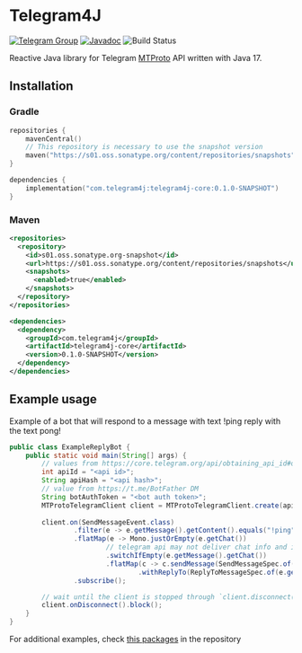 # Telegram4J

[![Telegram Group](https://img.shields.io/endpoint?color=neon&style=flat-square&label=Telegram%20Channel&url=https%3A%2F%2Ftg.sumanjay.workers.dev%2Fdiscussion_t4j)](https://t.me/discussion_t4j)
[![Javadoc](https://javadoc.io/badge2/com.telegram4j/telegram4j-core/0.1.0/javadoc.svg)](https://javadoc.io/doc/com.telegram4j/telegram4j-core/0.1.0)
![Build Status](https://github.com/Telegram4J/Telegram4J/actions/workflows/build.yml/badge.svg?branch=master)

Reactive Java library for Telegram [MTProto](https://core.telegram.org/mtproto) API written with Java 17.

## Installation

### Gradle

```kotlin
repositories {
    mavenCentral()
    // This repository is necessary to use the snapshot version
    maven("https://s01.oss.sonatype.org/content/repositories/snapshots")
}

dependencies {
    implementation("com.telegram4j:telegram4j-core:0.1.0-SNAPSHOT")
}
```

### Maven

```xml
<repositories>
  <repository>
    <id>s01.oss.sonatype.org-snapshot</id>
    <url>https://s01.oss.sonatype.org/content/repositories/snapshots</url>
    <snapshots>
      <enabled>true</enabled>
    </snapshots>
  </repository>
</repositories>

<dependencies>
  <dependency>
    <groupId>com.telegram4j</groupId>
    <artifactId>telegram4j-core</artifactId>
    <version>0.1.0-SNAPSHOT</version>
  </dependency>
</dependencies>
```

## Example usage
Example of a bot that will respond to a message with text !ping reply with the text pong!

```java
public class ExampleReplyBot {
    public static void main(String[] args) {
        // values from https://core.telegram.org/api/obtaining_api_id#obtaining-api-id
        int apiId = "<api id>";
        String apiHash = "<api hash>";
        // value from https://t.me/BotFather DM
        String botAuthToken = "<bot auth token>";
        MTProtoTelegramClient client = MTProtoTelegramClient.create(apiId, apiHash, botAuthToken).connect().block();
        
        client.on(SendMessageEvent.class)
                .filter(e -> e.getMessage().getContent().equals("!ping"))
                .flatMap(e -> Mono.justOrEmpty(e.getChat())
                        // telegram api may not deliver chat info and in this situation it's necessary to retrieve chat
                        .switchIfEmpty(e.getMessage().getChat())
                        .flatMap(c -> c.sendMessage(SendMessageSpec.of("pong!")
                                .withReplyTo(ReplyToMessageSpec.of(e.getMessage())))))
                .subscribe();

        // wait until the client is stopped through `client.disconnect()`
        client.onDisconnect().block();
    }
}
```

For additional examples, check [this packages](https://github.com/Telegram4J/Telegram4J/tree/master/core/src/test/java/telegram4j/example) in the repository
